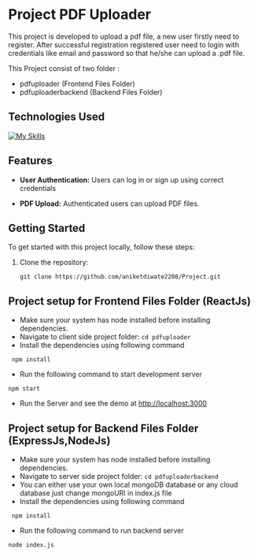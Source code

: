 # Project PDF Uploader
This project is developed to upload a pdf file, a new user firstly need to register. After successful registration registered user need to login with credentials like email and password so that he/she can upload a .pdf file.

This Project consist of two folder :
- pdfuploader (Frontend Files Folder) 
- pdfuploaderbackend (Backend Files Folder)

## Technologies Used 
[![My Skills](https://skillicons.dev/icons?i=html,css,js,mongodb,express,react,node,github,&perline=7)](https://skillicons.dev)

## Features

- **User Authentication:** Users can log in or sign up using correct credentials

- **PDF Upload:** Authenticated users can upload PDF files.

## Getting Started
To get started with this project locally, follow these steps:

1. Clone the repository:

   ```
   git clone https://github.com/aniketdiwate2208/Project.git
   ```
  

## Project setup for Frontend Files Folder (ReactJs) 

- Make sure your system has node installed before installing dependencies.
- Navigate to client side project folder:
  `cd pdfuploader`
- Install the dependencies using following command
```
 npm install 
```
- Run the following command to start development server
```
npm start
```
- Run the Server and see the demo at [http://localhost:3000](http://localhost:3000)

## Project setup for Backend Files Folder (ExpressJs,NodeJs) 

- Make sure your system has node installed before installing dependencies.
- Navigate to server side project folder:
  `cd pdfuploaderbackend`
- You can either use your own local mongoDB database or any cloud database just change mongoURI in index.js file
- Install the dependencies using following command
```
 npm install 
```
- Run the following command to run backend server
```
node index.js
```

